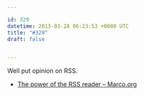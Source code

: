 ```yaml
---

id: 329
datetime: 2013-03-28 06:23:53 +0000 UTC
title: "#329"
draft: false


---
```


Well put  opinion on RSS. 

 
 * [The power of the RSS reader – Marco.org](http://www.marco.org/2013/03/26/power-of-rss)


